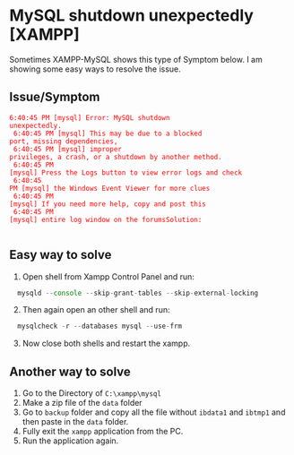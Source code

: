 # MySQL shutdown unexpectedly [XAMPP]
Sometimes XAMPP-MySQL shows this type of Symptom below. I am showing some easy ways to resolve the issue.

## Issue/Symptom
<code style="color: red">6:40:45 PM  [mysql]  Error: MySQL shutdown unexpectedly.<br />
  6:40:45 PM  [mysql]  This may be due to a blocked port, missing dependencies,<br />
  6:40:45 PM  [mysql]  improper privileges, a crash, or a shutdown by another method.<br />
  6:40:45 PM  [mysql]  Press the Logs button to view error logs and check<br />
  6:40:45 PM  [mysql]  the Windows Event Viewer for more clues<br />
  6:40:45 PM  [mysql]  If you need more help, copy and post this<br />
  6:40:45 PM  [mysql]  entire log window on the forumsSolution:<br />
</code>

## Easy way to solve
1. Open shell from Xampp Control Panel and run:
```jsx
  mysqld --console --skip-grant-tables --skip-external-locking
```
2. Then again open an other shell and run:
```jsx
  mysqlcheck -r --databases mysql --use-frm
```
3. Now close both shells and restart the xampp.

## Another way to solve
1. Go to the Directory of `C:\xampp\mysql`
2. Make a zip file of the `data` folder
3. Go to `backup` folder and copy all the file without `ibdata1` and `ibtmp1` and then paste in the `data` folder.
4. Fully exit the `xampp` application from the PC.
5. Run the application again.
